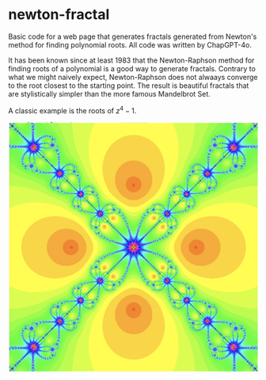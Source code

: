# newton-fractal
Basic code for a web page that generates fractals generated from Newton's method for finding polynomial roots. All code was written by ChapGPT-4o. 

It has been known since at least 1983 that the Newton-Raphson method for finding roots of a polynomial is a good way to generate fractals. Contrary to what we might naively expect, Newton-Raphson does not alwaays converge to the root closest to the starting point. The result is beautiful fractals that are stylistically simpler than the more famous Mandelbrot Set.

A classic example is the roots of $z^4-1$.

![image info](z^4-1.png)
